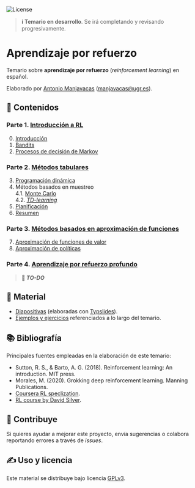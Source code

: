 ![License](https://img.shields.io/badge/license-GPLv3-blue)

> **ℹ️  Temario en desarrollo**. Se irá completando y revisando progresivamente.

# Aprendizaje por refuerzo

Temario sobre **aprendizaje por refuerzo** (_reinforcement learning_) en español.

Elaborado por [Antonio Manjavacas](https://www.linkedin.com/in/antonio-manjavacas/) ([manjavacas@ugr.es](mailto:manjavacas@ugr.es)).

## 📃 Contenidos

### Parte 1. [Introducción a RL](temario/parte-1/)

0. [Introducción](temario/parte-1/0-intro.pdf)
1. [Bandits](temario/parte-1/1-bandits.pdf)
2. [Procesos de decisión de Markov](temario/parte-1/2-mdp.pdf)

### Parte 2. [Métodos tabulares](temario/parte-2/)

3. [Programación dinámica](temario/parte-2/3-prog-din.pdf)
4. Métodos basados en muestreo\
    4.1. [Monte Carlo](temario/parte-2/4-muestreo-mc.pdf)\
    4.2. [_TD-learning_](temario/parte-2/4-muestreo-td.pdf)
5. [Planificación](temario/parte-2/5-planificacion.pdf)
6. [Resumen](temario/parte-2/6-resumen.pdf)

### Parte 3. [Métodos basados en aproximación de funciones](temario/parte-3/)

7. [Aproximación de funciones de valor](temario/parte-3/7-aprox-val.pdf)
8. [Aproximación de políticas](temario/parte-3/8-aprox-poli.pdf)

### Parte 4. [Aprendizaje por refuerzo profundo](temario/parte-4/)

> **📝 _TO-DO_**

## 📁 Material

- [Diapositivas](temario/) (elaboradas con [Typslides](https://github.com/manjavacas/typslides)).
- [Ejemplos y ejercicios](ejemplos/) referenciados a lo largo del temario.

## 📚 Bibliografía

Principales fuentes empleadas en la elaboración de este temario:

- Sutton, R. S., & Barto, A. G. (2018). Reinforcement learning: An introduction. MIT press.
- Morales, M. (2020). Grokking deep reinforcement learning. Manning Publications.
- [Coursera RL speclization](https://www.coursera.org/specializations/reinforcement-learning).
- [RL course by David Silver](https://www.youtube.com/watch?v=2pWv7GOvuf0&list=PLqYmG7hTraZDM-OYHWgPebj2MfCFzFObQ).

## 🚀 Contribuye 

Si quieres ayudar a mejorar este proyecto, envía sugerencias o colabora reportando errores a través de _issues_.

## ✍️ Uso y licencia

Este material se distribuye bajo licencia [GPLv3](LICENSE). 
